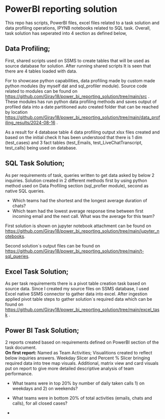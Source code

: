 # PowerBI reporting solution
This repo has scripts, PowerBI files, excel files related to a task solution and data profiling operations, IPYNB notebooks related to SQL task.
Overall, task solution has seperated into 4 section as defined below,

## Data Profiling;
First, shared scripts used on SSMS to create tables that will be used as source database for solution. After running shared scripts It is seen that there are 4 tables loaded with data.

For to showcase python capabilities, data profiling made by custom made python modules (by myself dat and sql_profiler module). Source code related to modules can be found on https://github.com/Giray18/power_bi_reporting_solution/tree/main/src . 
These modules has run python data profiling methods and saves output of profiled data into a date partitioned auto created folder that can be reached by location https://github.com/Giray18/power_bi_reporting_solution/tree/main/data_profiling_results/2024-08-16 . 

As a result for 4 database table 4 data profiling output xlsx files created and based on the initial check It has been understood that there is 1 dim (test_cases) and 3 fact tables (test_Emails, test_LiveChatTranscript, test_calls) being used on database. 


## SQL Task Solution;
As per requirements of task, queries written to get data asked by below 2 inquiries. Solution created in 2 different methods first by using python method used on Data Profiling section (sql_profier module), second as native SQL queries.

* Which teams had the shortest and the longest average duration of chats?
* Which team had the lowest average response time between first incoming email and the next call. What was the average for this team?

First solution is shown on jupyter notebook attachment can be found on https://github.com/Giray18/power_bi_reporting_solution/tree/main/jupyter_notebooks.

Second solution`s output files can be found on https://github.com/Giray18/power_bi_reporting_solution/tree/main/t-sql_queries.

## Excel Task Solution;
As per task requirements there is a pivot table creation task based on source data. Since I created my source files on SSMS database, I used Excel native SSMS connector to gather data into excel. After ingestion applied pivot table steps to gather solution`s required data which can be found on https://github.com/Giray18/power_bi_reporting_solution/tree/main/excel_task .

## Power BI Task Solution;
2 reports created based on requirements defined on PowerBI section of the task document. <br>
**On first report:** Named as Team Activities; Visualitions created to reflect below inquiries answers.
Weekday Slicer and Percent % Slicer bringing required data into tree map visuals.
Additional, matrix view and card visuals put on report to give more detailed descriptive analysis of team performance.

* What teams were in top 20% by number of daily taken calls 1) on weekdays and 2) on weekends?
* What teams were in bottom 20% of total activities (emails, chats and calls), for all closed cases?

* 


